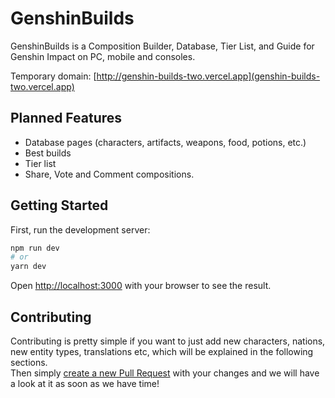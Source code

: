 # GenshinBuilds

GenshinBuilds is a Composition Builder, Database, Tier List, and Guide for Genshin Impact on PC, mobile and consoles.

Temporary domain: [http://genshin-builds-two.vercel.app](genshin-builds-two.vercel.app)

## Planned Features
- Database pages (characters, artifacts, weapons, food, potions, etc.)
- Best builds
- Tier list
- Share, Vote and Comment compositions.

## Getting Started

First, run the development server:

```bash
npm run dev
# or
yarn dev
```

Open [http://localhost:3000](http://localhost:3000) with your browser to see the result.

## Contributing

Contributing is pretty simple if you want to just add new characters, nations, new entity types, translations etc, which will be explained in the following sections. \
Then simply [create a new Pull Request](https://github.com/dvaJi/genshin-builds/pulls) with your changes and we will have a look at it as soon as we have time!
